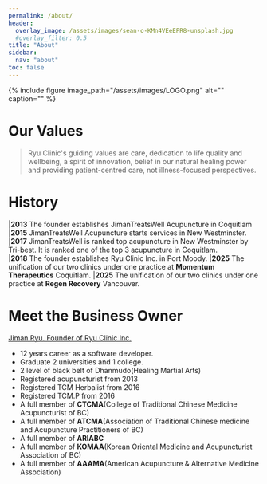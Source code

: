 ```yaml
---
permalink: /about/
header:
  overlay_image: /assets/images/sean-o-KMn4VEeEPR8-unsplash.jpg
  #overlay_filter: 0.5
title: "About"
sidebar:
  nav: "about"
toc: false
---
```


{% include figure image_path="/assets/images/LOGO.png" alt="" caption="" %}

# Our Values
> Ryu Clinic's guiding values are care, dedication to life quality and wellbeing, a spirit of innovation, belief in our natural healing power and providing patient-centred care, not illness-focused perspectives.

# History

|**2013** The founder establishes JimanTreatsWell Acupuncture in Coquitlam
|**2015** JimanTreatsWell Acupuncture starts services in New Westminster.
|**2017** JimanTreatsWell is ranked top acupuncture in New Westminster by Tri-best. It is ranked one of the top 3 acupuncture in Coquitlam.    
|**2018** The founder establishes Ryu Clinic Inc. in Port Moody. 
|**2025** The unification of our two clinics under one practice at **Momentum Therapeutics** Coquitlam.
|**2025** The unification of our two clinics under one practice at **Regen Recovery** Vancouver.

# Meet the Business Owner
[Jiman Ryu. Founder of Ryu Clinic Inc.](/about/teams)

  - 12 years career as a software developer. 
  - Graduate 2 universities and 1 college. 
  - 2 level of black belt of Dhanmudo(Healing Martial Arts)
  - Registered acupuncturist from 2013
  - Registered TCM Herbalist from 2016
  - Registered TCM.P from 2016
  - A full member of **CTCMA**(College of Traditional Chinese Medicine Acupuncturist of BC)
  - A full member of **ATCMA**(Association of Traditional Chinese medicine and Acupuncture Practitioners of BC)
  - A full member of **ARIABC**
  - A full member of **KOMAA**(Korean Oriental Medicine and Acupuncturist Association of BC)
  - A full member of **AAAMA**(American Acupuncture & Alternative Medicine Association)

